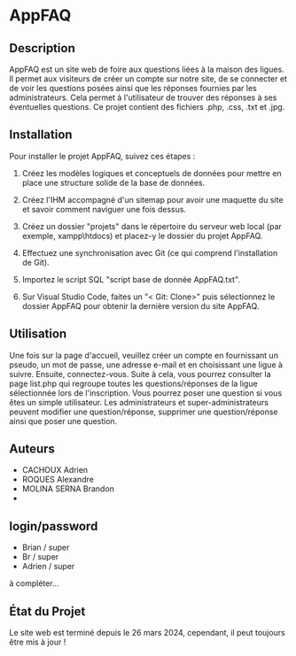 # AppFAQ

## Description
AppFAQ est un site web de foire aux questions liées à la maison des ligues. Il permet aux visiteurs de créer un compte sur notre site, de se connecter et de voir les questions posées ainsi que les réponses fournies par les administrateurs. Cela permet à l'utilisateur de trouver des réponses à ses éventuelles questions. Ce projet contient des fichiers .php, .css, .txt et .jpg.

## Installation
Pour installer le projet AppFAQ, suivez ces étapes :

1. Créez les modèles logiques et conceptuels de données pour mettre en place une structure solide de la base de données.
   
2. Créez l'IHM accompagné d'un sitemap pour avoir une maquette du site et savoir comment naviguer une fois dessus.
   
3. Créez un dossier "projets" dans le répertoire du serveur web local (par exemple, xampp\htdocs\) et placez-y le dossier du projet AppFAQ.
   
4. Effectuez une synchronisation avec Git (ce qui comprend l'installation de Git).
 
5. Importez le script SQL "script base de donnée AppFAQ.txt".
 
6. Sur Visual Studio Code, faites un "< Git: Clone>" puis sélectionnez le dossier AppFAQ pour obtenir la dernière version du site AppFAQ.

## Utilisation
Une fois sur la page d'accueil, veuillez créer un compte en fournissant un pseudo, un mot de passe, une adresse e-mail et en choisissant une ligue à suivre. Ensuite, connectez-vous. Suite à cela, vous pourrez consulter la page list.php qui regroupe toutes les questions/réponses de la ligue sélectionnée lors de l'inscription. Vous pourrez poser une question si vous êtes un simple utilisateur. Les administrateurs et super-administrateurs peuvent modifier une question/réponse, supprimer une question/réponse ainsi que poser une question.

## Auteurs
- CACHOUX Adrien
- ROQUES Alexandre
- MOLINA SERNA Brandon
- 
## login/password
- Brian / super
- Br / super
- Adrien / super
  
à compléter...


## État du Projet
Le site web est terminé depuis le 26 mars 2024, cependant, il peut toujours être mis à jour !

